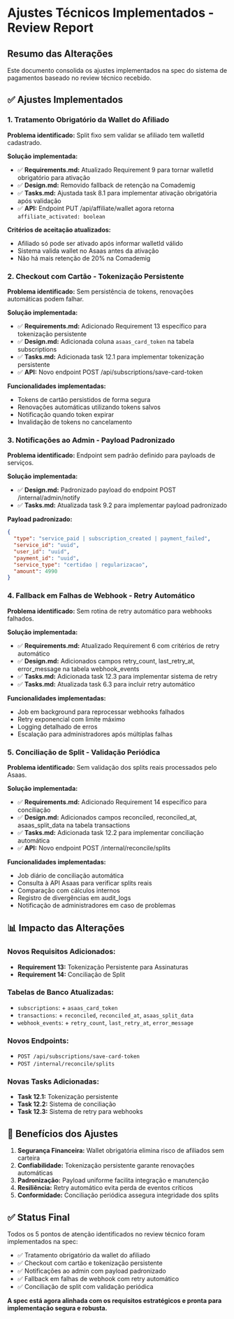 # Ajustes Técnicos Implementados - Review Report

## Resumo das Alterações

Este documento consolida os ajustes implementados na spec do sistema de pagamentos baseado no review técnico recebido.

## ✅ Ajustes Implementados

### 1. Tratamento Obrigatório da Wallet do Afiliado

**Problema identificado:** Split fixo sem validar se afiliado tem walletId cadastrado.

**Solução implementada:**
- ✅ **Requirements.md:** Atualizado Requirement 9 para tornar walletId obrigatório para ativação
- ✅ **Design.md:** Removido fallback de retenção na Comademig
- ✅ **Tasks.md:** Ajustada task 8.1 para implementar ativação obrigatória após validação
- ✅ **API:** Endpoint PUT /api/affiliate/wallet agora retorna `affiliate_activated: boolean`

**Critérios de aceitação atualizados:**
- Afiliado só pode ser ativado após informar walletId válido
- Sistema valida wallet no Asaas antes da ativação
- Não há mais retenção de 20% na Comademig

### 2. Checkout com Cartão - Tokenização Persistente

**Problema identificado:** Sem persistência de tokens, renovações automáticas podem falhar.

**Solução implementada:**
- ✅ **Requirements.md:** Adicionado Requirement 13 específico para tokenização persistente
- ✅ **Design.md:** Adicionada coluna `asaas_card_token` na tabela subscriptions
- ✅ **Tasks.md:** Adicionada task 12.1 para implementar tokenização persistente
- ✅ **API:** Novo endpoint POST /api/subscriptions/save-card-token

**Funcionalidades implementadas:**
- Tokens de cartão persistidos de forma segura
- Renovações automáticas utilizando tokens salvos
- Notificação quando token expirar
- Invalidação de tokens no cancelamento

### 3. Notificações ao Admin - Payload Padronizado

**Problema identificado:** Endpoint sem padrão definido para payloads de serviços.

**Solução implementada:**
- ✅ **Design.md:** Padronizado payload do endpoint POST /internal/admin/notify
- ✅ **Tasks.md:** Atualizada task 9.2 para implementar payload padronizado

**Payload padronizado:**
```json
{
  "type": "service_paid | subscription_created | payment_failed",
  "service_id": "uuid",
  "user_id": "uuid", 
  "payment_id": "uuid",
  "service_type": "certidao | regularizacao",
  "amount": 4990
}
```

### 4. Fallback em Falhas de Webhook - Retry Automático

**Problema identificado:** Sem rotina de retry automático para webhooks falhados.

**Solução implementada:**
- ✅ **Requirements.md:** Atualizado Requirement 6 com critérios de retry automático
- ✅ **Design.md:** Adicionados campos retry_count, last_retry_at, error_message na tabela webhook_events
- ✅ **Tasks.md:** Adicionada task 12.3 para implementar sistema de retry
- ✅ **Tasks.md:** Atualizada task 6.3 para incluir retry automático

**Funcionalidades implementadas:**
- Job em background para reprocessar webhooks falhados
- Retry exponencial com limite máximo
- Logging detalhado de erros
- Escalação para administradores após múltiplas falhas

### 5. Conciliação de Split - Validação Periódica

**Problema identificado:** Sem validação dos splits reais processados pelo Asaas.

**Solução implementada:**
- ✅ **Requirements.md:** Adicionado Requirement 14 específico para conciliação
- ✅ **Design.md:** Adicionados campos reconciled, reconciled_at, asaas_split_data na tabela transactions
- ✅ **Tasks.md:** Adicionada task 12.2 para implementar conciliação automática
- ✅ **API:** Novo endpoint POST /internal/reconcile/splits

**Funcionalidades implementadas:**
- Job diário de conciliação automática
- Consulta à API Asaas para verificar splits reais
- Comparação com cálculos internos
- Registro de divergências em audit_logs
- Notificação de administradores em caso de problemas

## 📊 Impacto das Alterações

### Novos Requisitos Adicionados:
- **Requirement 13:** Tokenização Persistente para Assinaturas
- **Requirement 14:** Conciliação de Split

### Tabelas de Banco Atualizadas:
- `subscriptions`: + `asaas_card_token`
- `transactions`: + `reconciled`, `reconciled_at`, `asaas_split_data`
- `webhook_events`: + `retry_count`, `last_retry_at`, `error_message`

### Novos Endpoints:
- `POST /api/subscriptions/save-card-token`
- `POST /internal/reconcile/splits`

### Novas Tasks Adicionadas:
- **Task 12.1:** Tokenização persistente
- **Task 12.2:** Sistema de conciliação
- **Task 12.3:** Sistema de retry para webhooks

## 🎯 Benefícios dos Ajustes

1. **Segurança Financeira:** Wallet obrigatória elimina risco de afiliados sem carteira
2. **Confiabilidade:** Tokenização persistente garante renovações automáticas
3. **Padronização:** Payload uniforme facilita integração e manutenção
4. **Resiliência:** Retry automático evita perda de eventos críticos
5. **Conformidade:** Conciliação periódica assegura integridade dos splits

## ✅ Status Final

Todos os 5 pontos de atenção identificados no review técnico foram implementados na spec:

- ✅ Tratamento obrigatório da wallet do afiliado
- ✅ Checkout com cartão e tokenização persistente  
- ✅ Notificações ao admin com payload padronizado
- ✅ Fallback em falhas de webhook com retry automático
- ✅ Conciliação de split com validação periódica

**A spec está agora alinhada com os requisitos estratégicos e pronta para implementação segura e robusta.**
